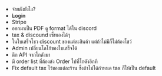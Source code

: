 - จ่ายตังยังไง?
- ~~Login~~
- Stripe
- ออกมาเป็น PDF ดู format ได้ใน discord
- tax & discound เซ็ทเองได้ๆ
- ในใบเสร็จโชว discount ของแต่ละสินค้า แต่ถ้าไม่มีก็ไม่ต้องโชว์
- Admin เปลี่ยนโลโก้ของใบเสร็จได้
- ดึก API จากโกดังมา
- มี order list ที่ต้องส่ง Order ไปที่โกดังอีกที
- Fix default tax ไว้ของแต่ละร้าน ซึ่งถ้าไม่ได้กำหนด tax ก็ให้เป็น default 